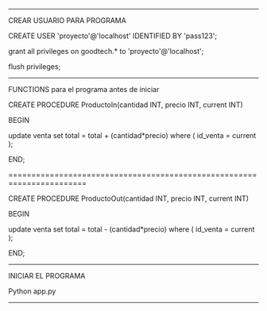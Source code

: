 **************

CREAR USUARIO PARA PROGRAMA

CREATE USER 'proyecto'@'localhost' IDENTIFIED BY 'pass123';

grant all privileges on goodtech.* to 'proyecto'@'localhost';

flush privileges;

**************

FUNCTIONS para el programa antes de iniciar

CREATE PROCEDURE ProductoIn(cantidad INT, precio INT, current INT) 

BEGIN

update venta set total = total + (cantidad*precio) where ( id_venta = current );

END;

=======================================================================

CREATE PROCEDURE ProductoOut(cantidad INT, precio INT, current INT)

BEGIN

update venta set total = total - (cantidad*precio) where ( id_venta = current );

END;

**************

INICIAR EL PROGRAMA

  Python app.py

**************
